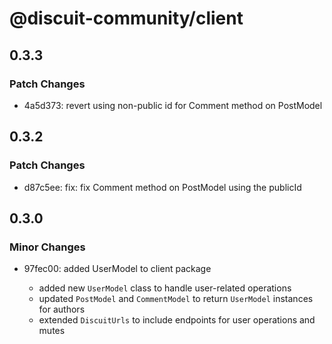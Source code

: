 # @discuit-community/client

## 0.3.3

### Patch Changes

- 4a5d373: revert using non-public id for Comment method on PostModel

## 0.3.2

### Patch Changes

- d87c5ee: fix: fix Comment method on PostModel using the publicId

## 0.3.0

### Minor Changes

- 97fec00: added UserModel to client package

  - added new `UserModel` class to handle user-related operations
  - updated `PostModel` and `CommentModel` to return `UserModel` instances for
    authors
  - extended `DiscuitUrls` to include endpoints for user operations and mutes
